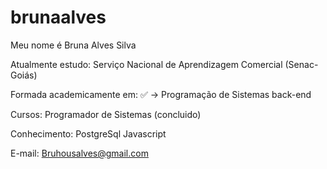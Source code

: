 # brunaalves
Meu nome é Bruna Alves Silva

Atualmente estudo: Serviço Nacional de Aprendizagem Comercial (Senac-Goiás)

Formada academicamente em:
  ✅ -> Programação de Sistemas back-end 

Cursos: Programador de Sistemas (concluido)

Conhecimento: 
PostgreSql 
Javascript

E-mail: Bruhousalves@gmail.com
